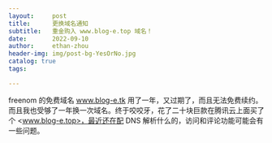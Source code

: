 ```yaml
---
layout:     post
title:      更换域名通知
subtitle:   重金购入 www.blog-e.top 域名！
date:       2022-09-10
author:     ethan-zhou
header-img: img/post-bg-YesOrNo.jpg
catalog: true
tags:

---
```


freenom 的免费域名 www.blog-e.tk 用了一年，又过期了，而且无法免费续约。而且我也受够了一年换一次域名。终于咬咬牙，花了二十块巨款在腾讯云上面买了个 <www.blog-e.top>，最近还在配 DNS 解析什么的，访问和评论功能可能会有一些问题。

